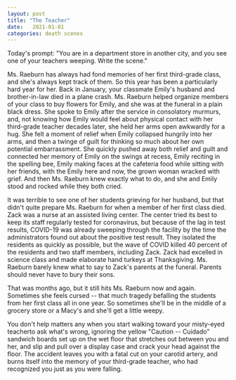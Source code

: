 ```yaml
---
layout: post
title: "The Teacher"
date:   2021-01-01
categories: death scenes
---
```

Today's prompt: "You are in a department store in another city, and you see one of your teachers weeping. Write the scene."

Ms. Raeburn has always had fond memories of her first third-grade class, and she's always kept track of them. So this year has been a particularly hard year for her. Back in January, your classmate Emily's husband and brother-in-law died in a plane crash. Ms. Raeburn helped organize members of your class to buy flowers for Emily, and she was at the funeral in a plain black dress. She spoke to Emily after the service in consolatory murmurs, and, not knowing how Emily would feel about physical contact with her third-grade teacher decades later, she held her arms open awkwardly for a hug. She felt a moment of relief when Emily collapsed hungrily into her arms, and then a twinge of guilt for thinking so much about her own potential embarrassment. She quickly pushed away both relief and guilt and connected her memory of Emily on the swings at recess, Emily reciting in the spelling bee, Emily making faces at the cafeteria food while sitting with her friends, with the Emily here and now, the grown woman wracked with grief. And then Ms. Raeburn knew exactly what to do, and she and Emily stood and rocked while they both cried.

It was terrible to see one of her students grieving for her husband, but that didn't quite prepare Ms. Raeburn for when a member of her first class died. Zack was a nurse at an assisted living center. The center tried its best to keep its staff regularly tested for coronavirus, but because of the lag in test results, COVID-19 was already sweeping through the facility by the time the administrators found out about the positive test result. They isolated the residents as quickly as possible, but the wave of COVID killed 40 percent of the residents and two staff members, including Zack. Zack had excelled in science class and made elaborate hand turkeys at Thanksgiving. Ms. Raeburn barely knew what to say to Zack's parents at the funeral. Parents should never have to bury their sons. 

That was months ago, but it still hits Ms. Raeburn now and again. Sometimes she feels cursed -- that much tragedy befalling the students from her first class all in one year. So sometimes she'll be in the middle of a grocery store or a Macy's and she'll get a little weepy.

You don't help matters any when you start walking toward your misty-eyed teacherto ask what's wrong, ignoring the yellow "Caution -- Cuidado" sandwich boards set up on the wet floor that stretches out between you and her, and slip and pull over a display case and crack your head against the floor. The accident leaves you with a fatal cut on your carotid artery, and burns itself into the memory of your third-grade teacher, who had recognized you just as you were falling.

